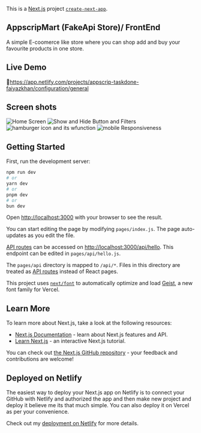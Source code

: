 This is a [Next.js](https://nextjs.org) project [`create-next-app`](https://nextjs.org/docs/pages/api-reference/create-next-app).

## AppscripMart (FakeApi Store)/ FrontEnd
A simple E-coomerce like store where you can shop add and buy your favourite products in one store.

## Live Demo 
🔗https://app.netlify.com/projects/appscrip-taskdone-faiyazkhan/configuration/general

## Screen shots 
![Home Screen](Homescreen.png)
![Show and Hide Button and Filters](HomeScreenHideSideBar.png)
![hamburger icon and its wfunction](hamburgerMenu.png)
![mobile Responsiveness](mobileFriendly.png)

## Getting Started

First, run the development server:

```bash
npm run dev
# or
yarn dev
# or
pnpm dev
# or
bun dev
```

Open [http://localhost:3000](http://localhost:3000) with your browser to see the result.

You can start editing the page by modifying `pages/index.js`. The page auto-updates as you edit the file.

[API routes](https://nextjs.org/docs/pages/building-your-application/routing/api-routes) can be accessed on [http://localhost:3000/api/hello](http://localhost:3000/api/hello). This endpoint can be edited in `pages/api/hello.js`.

The `pages/api` directory is mapped to `/api/*`. Files in this directory are treated as [API routes](https://nextjs.org/docs/pages/building-your-application/routing/api-routes) instead of React pages.

This project uses [`next/font`](https://nextjs.org/docs/pages/building-your-application/optimizing/fonts) to automatically optimize and load [Geist](https://vercel.com/font), a new font family for Vercel.

## Learn More

To learn more about Next.js, take a look at the following resources:

- [Next.js Documentation](https://nextjs.org/docs) - learn about Next.js features and API.
- [Learn Next.js](https://nextjs.org/learn-pages-router) - an interactive Next.js tutorial.

You can check out [the Next.js GitHub repository](https://github.com/Fk4111/appscrip-taskNew-faiyazkhan.git
) - your feedback and contributions are welcome!

## Deployed on Netlify

The easiest way to deploy your Next.js app on Netlify is to connect your GitHub with Netlify and authorized the app and then make new project and deploy it believe me its that much simple. You can also deploy it on Vercel as per your convenience.

Check out my [deployment on Netlify](https://app.netlify.com/projects/appscrip-taskdone-faiyazkhan/configuration/general) for more details.
